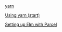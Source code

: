 
[yarn](https://yarnpkg.com/en/docs/cli/run)

[Using yarn (start)](https://blog.hercules-ci.com/elm/2018/11/21/using-elm-and-parcel-for-zero-configuration-web-asset-management/)


[Setting up Elm with Parcel](https://kawamurakazushi.com/20190118-setting-up-elm-with-parcel/)